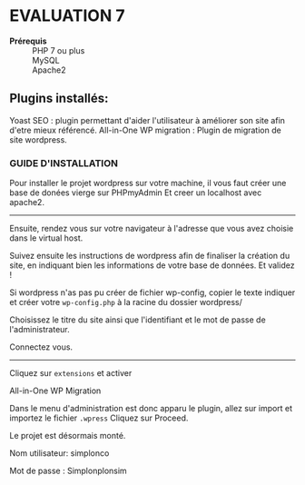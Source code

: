 # EVALUATION 7
<dl>
  <dt><b>Prérequis</b></dt>
  <dd>PHP 7 ou plus</dd>
  <dd>MySQL</dd>
  <dd>Apache2</dd>
<dl>



## Plugins installés:

Yoast SEO  : plugin permettant d'aider l'utilisateur à améliorer son site afin d'etre mieux référencé.
All-in-One WP migration : Plugin de migration de site wordpress.



### GUIDE D'INSTALLATION

Pour installer le projet wordpress sur votre machine, il vous faut créer une base de donées vierge sur PHPmyAdmin Et creer un localhost avec apache2.

***

Ensuite, rendez vous sur votre navigateur à l'adresse que vous avez choisie dans le virtual host.

Suivez ensuite les instructions de wordpress afin de finaliser la création du site, en indiquant bien les informations de votre base de données. Et validez !

Si wordpress n'as pas pu créer de fichier wp-config, copier le texte indiquer et créer votre `wp-config.php` à la racine du dossier wordpress/ 

Choisissez le titre du site ainsi que l'identifiant et le mot de passe de l'administrateur.


Connectez vous.

***

Cliquez sur `extensions` et activer 
<dt>All-in-One WP Migration</dt>

Dans le menu d'administration est donc apparu le plugin, allez sur import et importez le fichier `.wpress`
Cliquez sur Proceed.

Le projet est désormais monté. 

Nom utilisateur: simplonco

Mot de passe : Simplonplonsim
